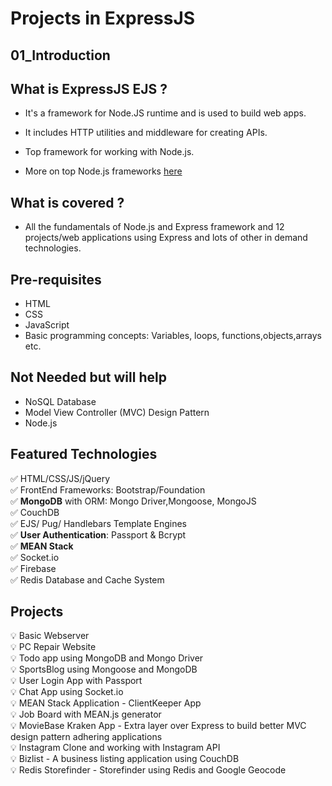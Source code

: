 # Projects in ExpressJS

## 01_Introduction

## What is ExpressJS EJS ?

- It's a framework for Node.JS runtime and is used to build web apps.
- It includes HTTP utilities and middleware for creating APIs.
- Top framework for working with Node.js.

- More on top Node.js frameworks [here](https://www.simform.com/best-nodejs-frameworks/)

## What is covered ?

- All the fundamentals of Node.js and Express framework and 12 projects/web applications using Express and lots of other in demand technologies.

## Pre-requisites
- HTML
- CSS
- JavaScript
- Basic programming concepts: Variables, loops, functions,objects,arrays etc.

## Not Needed but will help
- NoSQL Database
- Model View Controller (MVC) Design Pattern
- Node.js

## Featured Technologies
✅ HTML/CSS/JS/jQuery <br />
✅ FrontEnd Frameworks: Bootstrap/Foundation<br />
✅ **MongoDB** with ORM: Mongo Driver,Mongoose, MongoJS<br />
✅ CouchDB<br />
✅ EJS/ Pug/ Handlebars Template Engines<br />
✅ **User Authentication**: Passport & Bcrypt<br />
✅ **MEAN Stack**<br />
✅ Socket.io<br />
✅ Firebase<br />
✅ Redis Database and Cache System<br />

## Projects

💡 Basic Webserver<br />
💡 PC Repair Website<br />
💡 Todo app using MongoDB and Mongo Driver<br />
💡 SportsBlog using Mongoose and MongoDB<br />
💡 User Login App with Passport<br />
💡 Chat App using Socket.io<br />
💡 MEAN Stack Application - ClientKeeper App<br />
💡 Job Board with MEAN.js generator<br />
💡 MovieBase Kraken App - Extra layer over Express to build better MVC design pattern adhering applications<br />
💡 Instagram Clone and working with Instagram API<br />
💡 Bizlist - A business listing application using CouchDB<br />
💡 Redis Storefinder - Storefinder using Redis and Google Geocode<br />
